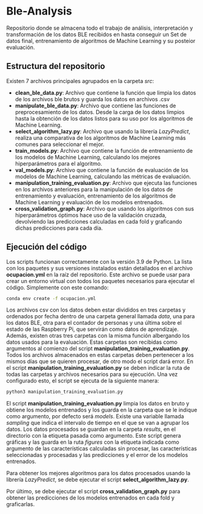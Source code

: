 # Ble-Analysis

Repositorio donde se almacena todo el trabajo de análisis, interpretación y transformación de los datos BLE recibidos en
hasta conseguir un Set de datos final, entrenamiento de algoritmos de Machine Learning y su posteior evaluación.

## Estructura del repositorio

Existen 7 archivos principales agrupados en la carpeta *src*:

- **clean_ble_data.py**: Archivo que contiene la función que limpia los datos de los archivos ble brutos y guarda los
  datos en archivos .csv
- **manipulate_ble_data.py**: Archivo que contiene las funciones de preprocesamiento de los datos. Desde la carga de los
  datos limpios hasta la obtención de los datos listos para su uso por los algoritmos de Machine Learning.
- **select_algorithm_lazy.py**: Archivo que usando la librería *LazyPredict*, realiza una comparativa de los algoritmos
  de Machine Learning más comunes para seleccionar el mejor.
- **train_models.py**: Archivo que contiene la función de entrenamiento de los modelos de Machine Learning, calculando
  los mejores hiperparámetros para el algoritmo.
- **val_models.py**: Archivo que contiene la función de evaluación de los modelos de Machine Learning, calculando las
  métricas de evaluación.
- **manipulation_training_evaluation.py**: Archivo que ejecuta las funciones en los archivos anteriores para la
  manipulación de los datos de entrenamiento y evaluación, entrenamiento de los algoritmos de Machine Learning y
  evaluación de los modelos entrenados.
- **cross_validation_graph.py**: Archivo que usando los algoritmos con sus hiperparámetros óptimos hace uso de la
  validación cruzada, devolviendo las predicciones calculadas en cada fold y graficando dichas predicciones para cada
  día.

## Ejecución del código

Los scripts funcionan correctamente con la versión 3.9 de Python. La lista con los paquetes y sus versiones instalados
están detallados en el archivo **ocupacion.yml** en la raíz del repositorio. Este archivo se puede usar para crear un
entorno virtual con todos los paquetes necesarios para ejecutar el código. Simplemente con este comando:

```bash
conda env create -f ocupacion.yml
```

Los archivos csv con los datos deben estar divididos en tres carpetas y ordenados por fecha dentro de una carpeta
general llamada *data*, una para los datos BLE, otra para el contador de personas y una última sobre el estado de las
Raspberry Pi, que servirán como datos de aprendizaje. Además, existen otras tres carpetas con la misma función
albergando los datos usados para la evaluación. Estas carpetas son recibidas como argumentos al comienzo del script
**manipulation_training_evaluation.py**. Todos los archivos almacenados en estas carpetas deben pertenecer a los mismos
días que se quieren procesar, de otro modo el script dará error. En el script **manipulation_training_evaluation.py** se
deben indicar la ruta de todas las carpetas y archivos necesarios para su ejecución. Una vez configurado esto, el script
se ejecuta de la siguiente manera:

```bash
python3 manipulation_training_evaluation.py
```

El script **manipulation_training_evaluation.py** limpia los datos en bruto y obtiene los modelos entrenados y los
guarda en la carpeta que se le indique como argumento, por defecto será *models*. Existe una variable llamada *sampling*
que indica el intervalo de tiempo en el que se van a agrupar los datos. Los datos procesados se guardan en la carpeta
*results*, en el directorio con la etiqueta pasada como argumento. Este script genera gráficas y las guarda en la ruta
*figures* con la etiqueta indicada como argumento de las características calculadas sin procesar, las características
seleccionadas y procesadas y las predicciones y el error de los modelos entrenados.

Para obtener los mejores algoritmos para los datos procesados usando la librería *LazyPredict*, se debe ejecutar el
script **select_algorithm_lazy.py**.

Por último, se debe ejecutar el script **cross_validation_graph.py** para obtener las predicciones de los modelos
entrenados en cada fold y graficarlas.